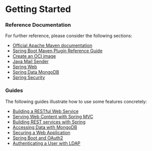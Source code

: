 # Getting Started

### Reference Documentation
For further reference, please consider the following sections:

* [Official Apache Maven documentation](https://maven.apache.org/guides/index.html)
* [Spring Boot Maven Plugin Reference Guide](https://docs.spring.io/spring-boot/docs/3.1.9/maven-plugin/reference/html/)
* [Create an OCI image](https://docs.spring.io/spring-boot/docs/3.1.9/maven-plugin/reference/html/#build-image)
* [Java Mail Sender](https://docs.spring.io/spring-boot/docs/3.1.9/reference/htmlsingle/index.html#io.email)
* [Spring Web](https://docs.spring.io/spring-boot/docs/3.1.9/reference/htmlsingle/index.html#web)
* [Spring Data MongoDB](https://docs.spring.io/spring-boot/docs/3.1.9/reference/htmlsingle/index.html#data.nosql.mongodb)
* [Spring Security](https://docs.spring.io/spring-boot/docs/3.1.9/reference/htmlsingle/index.html#web.security)

### Guides
The following guides illustrate how to use some features concretely:

* [Building a RESTful Web Service](https://spring.io/guides/gs/rest-service/)
* [Serving Web Content with Spring MVC](https://spring.io/guides/gs/serving-web-content/)
* [Building REST services with Spring](https://spring.io/guides/tutorials/rest/)
* [Accessing Data with MongoDB](https://spring.io/guides/gs/accessing-data-mongodb/)
* [Securing a Web Application](https://spring.io/guides/gs/securing-web/)
* [Spring Boot and OAuth2](https://spring.io/guides/tutorials/spring-boot-oauth2/)
* [Authenticating a User with LDAP](https://spring.io/guides/gs/authenticating-ldap/)

